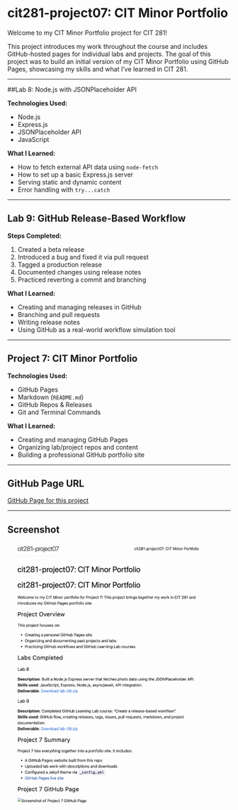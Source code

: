 # cit281-project07: CIT Minor Portfolio

Welcome to my CIT Minor Portfolio project for CIT 281!

This project introduces my work throughout the course and includes GitHub-hosted pages for individual labs and projects. The goal of this project was to build an initial version of my CIT Minor Portfolio using GitHub Pages, showcasing my skills and what I’ve learned in CIT 281.

---

##Lab 8: Node.js with JSONPlaceholder API


**Technologies Used:**
- Node.js
- Express.js
- JSONPlaceholder API
- JavaScript

**What I Learned:**
- How to fetch external API data using `node-fetch`
- How to set up a basic Express.js server
- Serving static and dynamic content
- Error handling with `try...catch`

---

## Lab 9: GitHub Release-Based Workflow

**Steps Completed:**
1. Created a beta release
2. Introduced a bug and fixed it via pull request
3. Tagged a production release
4. Documented changes using release notes
5. Practiced reverting a commit and branching

**What I Learned:**
- Creating and managing releases in GitHub
- Branching and pull requests
- Writing release notes
- Using GitHub as a real-world workflow simulation tool

---

## Project 7: CIT Minor Portfolio

**Technologies Used:**
- GitHub Pages
- Markdown (`README.md`)
- GitHub Repos & Releases
- Git and Terminal Commands

**What I Learned:**
- Creating and managing GitHub Pages
- Organizing lab/project repos and content
- Building a professional GitHub portfolio site

---

## GitHub Page URL

[GitHub Page for this project](https://sionadhaliwal.github.io/cit281-project07)

---

## Screenshot
![Portfolio Screenshot](p7.png)

